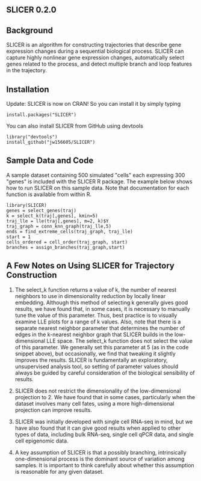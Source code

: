 ## SLICER 0.2.0

## Background

SLICER is an algorithm for constructing trajectories that describe gene expression changes during a sequential biological process. SLICER can capture highly nonlinear gene expression changes, automatically select genes related to the process, and detect multiple branch and loop features in the trajectory. 

## Installation
Update: SLICER is now on CRAN! So you can install it by simply typing 
```{r,eval=FALSE}
install.packages("SLICER")
```

You can also install SLICER from GitHub using devtools
```{r,eval=FALSE}
library("devtools")
install_github("jw156605/SLICER")
```

## Sample Data and Code
A sample dataset containing 500 simulated "cells" each expressing 300 "genes" is included with the SLICER R package. The example below shows how to run SLICER on this sample data. Note that documentation for each function is available from within R.

```{r,eval=FALSE}
library(SLICER)
genes = select_genes(traj)
k = select_k(traj[,genes], kmin=5)
traj_lle = lle(traj[,genes], m=2, k)$Y
traj_graph = conn_knn_graph(traj_lle,5)
ends = find_extreme_cells(traj_graph, traj_lle)
start = 1
cells_ordered = cell_order(traj_graph, start)
branches = assign_branches(traj_graph,start)
```

## A Few Notes on Using SLICER for Trajectory Construction
1. The select_k function returns a value of k, the number of nearest neighbors to use in dimensionality reduction by locally linear embedding. Although this method of selecting k generally gives good results, we have found that, in some cases, it is necessary to manually tune the value of this parameter. Thus, best practice is to visually examine LLE plots for a range of k values. Also, note that there is a separate nearest neighbor parameter that determines the number of edges in the k-nearest neighbor graph that SLICER builds in the low-dimensional LLE space. The select_k function does not select the value of this parameter. We generally set this parameter at 5 (as in the code snippet above), but occasionally, we find that tweaking it slightly improves the results. SLICER is fundamentally an exploratory, unsupervised analysis tool, so setting of parameter values should always be guided by careful consideration of the biological sensibility of results.

2. SLICER does not restrict the dimensionality of the low-dimensional projection to 2. We have found that in some cases, particularly when the dataset involves many cell fates, using a more high-dimensional projection can improve results.

3. SLICER was initially developed with single cell RNA-seq in mind, but we have also found that it can give good results when applied to other types of data, including bulk RNA-seq, single cell qPCR data, and single cell epigenomic data.

4. A key assumption of SLICER is that a possibly branching, intrinsically one-dimensional process is the dominant source of variation among samples. It is important to think carefully about whether this assumption is reasonable for any given dataset. 
